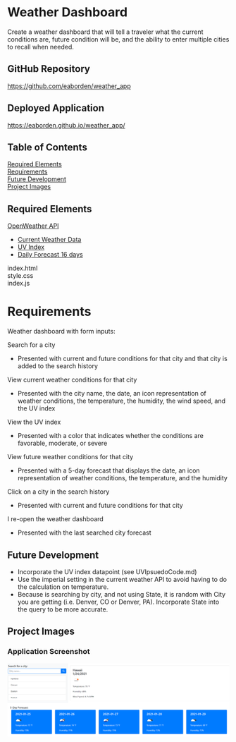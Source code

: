 # Weather Dashboard

Create a weather dashboard that will tell a traveler what the current conditions are, future condition will be, and the ability to enter multiple cities to recall when needed.

## GitHub Repository

https://github.com/eaborden/weather_app

## Deployed Application

https://eaborden.github.io/weather_app/

## Table of Contents
[Required Elements](#required-elements)\
[Requirements](#requirements)\
[Future Development](#future-development)\
[Project Images](#project-images)

## Required Elements
[OpenWeather API](https://openweathermap.org/api)
*   [Current Weather Data](https://openweathermap.org/current)
*   [UV Index](https://openweathermap.org/api/uvi)
*   [Daily Forecast 16 days](https://openweathermap.org/forecast16)

index.html\
style.css\
index.js

# Requirements

Weather dashboard with form inputs:

Search for a city
*   Presented with current and future conditions for that city and that city is added to the search history

View current weather conditions for that city
*   Presented with the city name, the date, an icon representation of weather conditions, the temperature, the humidity, the wind speed, and the UV index

View the UV index
*   Presented with a color that indicates whether the conditions are favorable, moderate, or severe

View future weather conditions for that city
*   Presented with a 5-day forecast that displays the date, an icon representation of weather conditions, the temperature, and the humidity

Click on a city in the search history
*   Presented with current and future conditions for that city

I re-open the weather dashboard
*   Presented with the last searched city forecast

## Future Development
* Incorporate the UV index datapoint (see UVIpsuedoCode.md)
* Use the imperial setting in the current weather API to avoid having to do the calculation on temperature.
* Because is searching by city, and not using State, it is random with City you are getting (i.e. Denver, CO or Denver, PA).  Incorporate State into the query to be more accurate.

## Project Images

###  Application Screenshot
![screenshot](https://github.com/eaborden/weather_app/blob/master/images/screenshot.PNG?raw=true)
